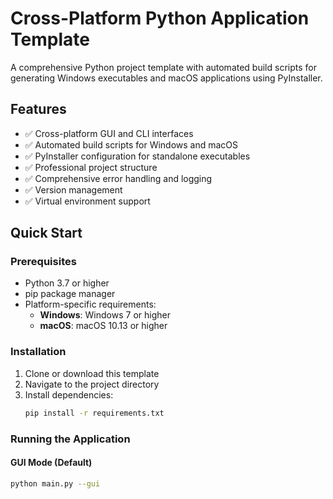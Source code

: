 # Cross-Platform Python Application Template

A comprehensive Python project template with automated build scripts for generating Windows executables and macOS applications using PyInstaller.

## Features

- ✅ Cross-platform GUI and CLI interfaces
- ✅ Automated build scripts for Windows and macOS
- ✅ PyInstaller configuration for standalone executables
- ✅ Professional project structure
- ✅ Comprehensive error handling and logging
- ✅ Version management
- ✅ Virtual environment support

## Quick Start

### Prerequisites

- Python 3.7 or higher
- pip package manager
- Platform-specific requirements:
  - **Windows**: Windows 7 or higher
  - **macOS**: macOS 10.13 or higher

### Installation

1. Clone or download this template
2. Navigate to the project directory
3. Install dependencies:
   ```bash
   pip install -r requirements.txt
   ```

### Running the Application

#### GUI Mode (Default)
```bash
python main.py --gui

